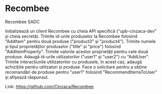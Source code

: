 # Recombee
Recombee SADC

Inițializează un client Recombee cu cheia API specifică ("upb-cinzaca-dev" și cheia secretă).
Trimite id-urile produselor la Recombee folosind "AddItem" pentru două produse ("product3" și "product4").
Trimite numele și tipul proprietăților produselor ("title" și "price") folosind "AddItemProperty".
Trimite valorile acestor proprietăți pentru cele două produse.
Adaugă id-urile utilizatorilor ("user1" și "user2") cu "AddUser".
Trimite interacțiunile utilizatorilor cu produsele, în acest caz, adaugă achizițiile pentru utilizatori și produse.
Face o solicitare pentru a obține recomandări de produse pentru "user1" folosind "RecommendItemsToUser" și afișează răspunsul.

Link: https://github.com/Cinzaca/Recombee

